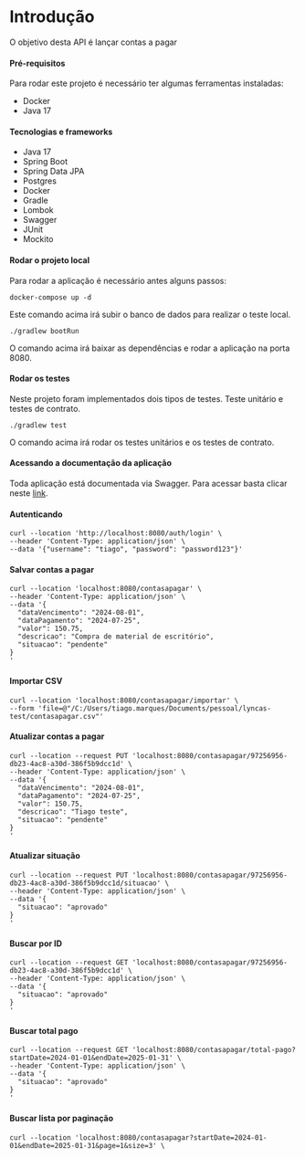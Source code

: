 # Introdução
O objetivo desta API é lançar contas a pagar

#### Pré-requisitos
Para rodar este projeto é necessário ter algumas ferramentas instaladas:
* Docker
* Java 17

#### Tecnologias e frameworks
* Java 17
* Spring Boot
* Spring Data JPA
* Postgres
* Docker
* Gradle
* Lombok
* Swagger
* JUnit
* Mockito

#### Rodar o projeto local
Para rodar a aplicação é necessário antes alguns passos:

```
docker-compose up -d
```
Este comando acima irá subir o banco de dados para realizar o teste local. 

```
./gradlew bootRun
```
O comando acima irá baixar as dependências e rodar a aplicação na porta 8080.

#### Rodar os testes

Neste projeto foram implementados dois tipos de testes. Teste unitário e testes de contrato.

```
./gradlew test
```
O comando acima irá rodar os testes unitários e os testes de contrato.

#### Acessando a documentação da aplicação

Toda aplicação está documentada via Swagger. Para acessar basta clicar neste [link](http://localhost:8080/swagger-ui.html).

#### Autenticando
```
curl --location 'http://localhost:8080/auth/login' \
--header 'Content-Type: application/json' \
--data '{"username": "tiago", "password": "password123"}'
```

#### Salvar contas a pagar
```
curl --location 'localhost:8080/contasapagar' \
--header 'Content-Type: application/json' \
--data '{
  "dataVencimento": "2024-08-01",
  "dataPagamento": "2024-07-25",
  "valor": 150.75,
  "descricao": "Compra de material de escritório",
  "situacao": "pendente"
}
'
```

#### Importar CSV
```
curl --location 'localhost:8080/contasapagar/importar' \
--form 'file=@"/C:/Users/tiago.marques/Documents/pessoal/lyncas-test/contasapagar.csv"'
```

#### Atualizar contas a pagar
```
curl --location --request PUT 'localhost:8080/contasapagar/97256956-db23-4ac8-a30d-386f5b9dcc1d' \
--header 'Content-Type: application/json' \
--data '{
  "dataVencimento": "2024-08-01",
  "dataPagamento": "2024-07-25",
  "valor": 150.75,
  "descricao": "Tiago teste",
  "situacao": "pendente"
}
'
```

#### Atualizar situação
```
curl --location --request PUT 'localhost:8080/contasapagar/97256956-db23-4ac8-a30d-386f5b9dcc1d/situacao' \
--header 'Content-Type: application/json' \
--data '{
  "situacao": "aprovado"
}
'
```

#### Buscar por ID
```
curl --location --request GET 'localhost:8080/contasapagar/97256956-db23-4ac8-a30d-386f5b9dcc1d' \
--header 'Content-Type: application/json' \
--data '{
  "situacao": "aprovado"
}
'
```

#### Buscar total pago
```
curl --location --request GET 'localhost:8080/contasapagar/total-pago?startDate=2024-01-01&endDate=2025-01-31' \
--header 'Content-Type: application/json' \
--data '{
  "situacao": "aprovado"
}
'
```

#### Buscar lista por paginação
```
curl --location 'localhost:8080/contasapagar?startDate=2024-01-01&endDate=2025-01-31&page=1&size=3' \
```
